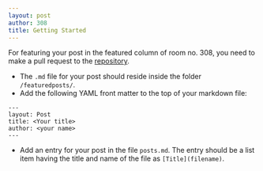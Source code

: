 ```yaml
---
layout: post
author: 308
title: Getting Started
---
```


For featuring your post in the featured column of room no. 308, you need to make a pull request to the [repository](https://github.com/roomno308/roomno308.github.io).

- The `.md` file for your post should reside inside the folder `/featuredposts/`.
- Add the following YAML front matter to the top of your markdown file:
```
---
layout: Post
title: <Your title>
author: <your name>
---
```
- Add an entry for your post in the file `posts.md`. The entry should be a list item having the title and name of the file as `[Title](filename)`.

<!-- [Here]() is an example post. -->